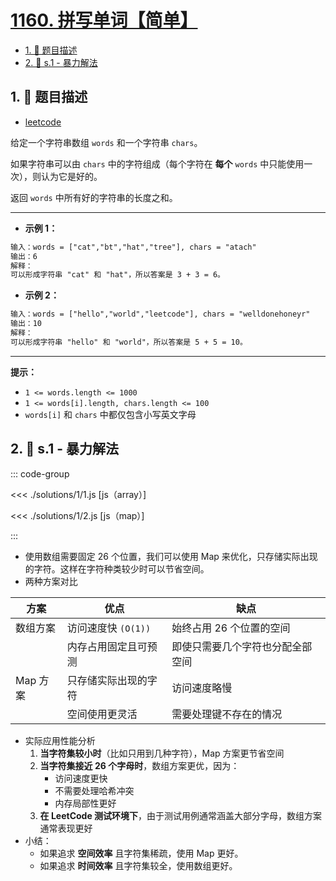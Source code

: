 # [1160. 拼写单词【简单】](https://github.com/tnotesjs/TNotes.leetcode/tree/main/notes/1160.%20%E6%8B%BC%E5%86%99%E5%8D%95%E8%AF%8D%E3%80%90%E7%AE%80%E5%8D%95%E3%80%91)

<!-- region:toc -->

- [1. 📝 题目描述](#1--题目描述)
- [2. 🎯 s.1 - 暴力解法](#2--s1---暴力解法)

<!-- endregion:toc -->

## 1. 📝 题目描述

- [leetcode](https://leetcode.cn/problems/find-words-that-can-be-formed-by-characters)

给定一个字符串数组 `words` 和一个字符串 `chars`。

如果字符串可以由 `chars` 中的字符组成（每个字符在 **每个** `words` 中只能使用一次），则认为它是好的。

返回 `words` 中所有好的字符串的长度之和。

---

- **示例 1：**

```txt
输入：words = ["cat","bt","hat","tree"], chars = "atach"
输出：6
解释：
可以形成字符串 "cat" 和 "hat"，所以答案是 3 + 3 = 6。
```

- **示例 2：**

```txt
输入：words = ["hello","world","leetcode"], chars = "welldonehoneyr"
输出：10
解释：
可以形成字符串 "hello" 和 "world"，所以答案是 5 + 5 = 10。
```

---

**提示：**

- `1 <= words.length <= 1000`
- `1 <= words[i].length, chars.length <= 100`
- `words[i]` 和 `chars` 中都仅包含小写英文字母

## 2. 🎯 s.1 - 暴力解法

::: code-group

<<< ./solutions/1/1.js [js（array）]

<<< ./solutions/1/2.js [js（map）]

:::

- 使用数组需要固定 26 个位置，我们可以使用 Map 来优化，只存储实际出现的字符。这样在字符种类较少时可以节省空间。
- 两种方案对比

| 方案     | 优点                 | 缺点                             |
| -------- | -------------------- | -------------------------------- |
| 数组方案 | 访问速度快 `(O(1))`  | 始终占用 26 个位置的空间         |
|          | 内存占用固定且可预测 | 即使只需要几个字符也分配全部空间 |
| Map 方案 | 只存储实际出现的字符 | 访问速度略慢                     |
|          | 空间使用更灵活       | 需要处理键不存在的情况           |

- 实际应用性能分析
  1. **当字符集较小时**（比如只用到几种字符），Map 方案更节省空间
  2. **当字符集接近 26 个字母时**，数组方案更优，因为：
     - 访问速度更快
     - 不需要处理哈希冲突
     - 内存局部性更好
  3. **在 LeetCode 测试环境下**，由于测试用例通常涵盖大部分字母，数组方案通常表现更好
- 小结：
  - 如果追求 **空间效率** 且字符集稀疏，使用 Map 更好。
  - 如果追求 **时间效率** 且字符集较全，使用数组更好。
